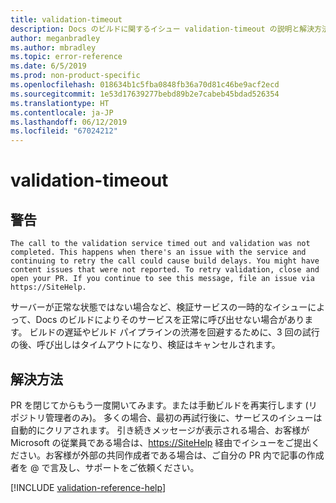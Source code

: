 ```yaml
---
title: validation-timeout
description: Docs のビルドに関するイシュー validation-timeout の説明と解決方法
author: meganbradley
ms.author: mbradley
ms.topic: error-reference
ms.date: 6/5/2019
ms.prod: non-product-specific
ms.openlocfilehash: 018634b1c5fba0848fb36a70d81c46be9acf2ecd
ms.sourcegitcommit: 1e53d17639277bebd89b2e7cabeb45bdad526354
ms.translationtype: HT
ms.contentlocale: ja-JP
ms.lasthandoff: 06/12/2019
ms.locfileid: "67024212"
---
```

# <a name="validation-timeout"></a>validation-timeout

## <a name="warning"></a>警告

`The call to the validation service timed out and validation was not completed. This happens when there's an issue with the service and continuing to retry the call could cause build delays. You might have content issues that were not reported. To retry validation, close and open your PR. If you continue to see this message, file an issue via https://SiteHelp.`

サーバーが正常な状態ではない場合など、検証サービスの一時的なイシューによって、Docs のビルドによりそのサービスを正常に呼び出せない場合があります。 ビルドの遅延やビルド パイプラインの渋滞を回避するために、3 回の試行の後、呼び出しはタイムアウトになり、検証はキャンセルされます。

## <a name="resolution"></a>解決方法

PR を閉じてからもう一度開いてみます。または手動ビルドを再実行します (リポジトリ管理者のみ)。 多くの場合、最初の再試行後に、サービスのイシューは自動的にクリアされます。 引き続きメッセージが表示される場合、お客様が Microsoft の従業員である場合は、[https://SiteHelp](https://SiteHelp) 経由でイシューをご提出ください。お客様が外部の共同作成者である場合は、ご自分の PR 内で記事の作成者を @ で言及し、サポートをご依頼ください。

<!--make sure to add this file to your includes folder and verify the path-->
[!INCLUDE [validation-reference-help](includes/validation-reference-help.md)]
